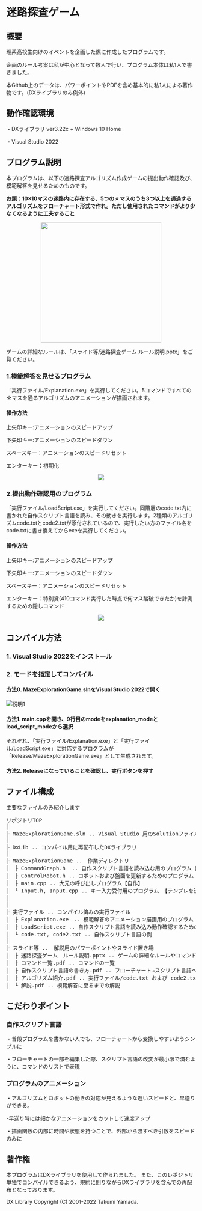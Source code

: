 # 迷路探査ゲーム


## 概要
理系高校生向けのイベントを企画した際に作成したプログラムです。

企画のルール考案は私が中心となって数人で行い、プログラム本体は私1人で書きました。

本Github上のデータは、パワーポイントやPDFを含め基本的に私1人による著作物です。(DXライブラリのみ例外)

## 動作確認環境
・DXライブラリ ver3.22c + Windows 10 Home

・Visual Studio 2022

## プログラム説明
本プログラムは、以下の迷路探査アルゴリズム作成ゲームの提出動作確認及び、模範解答を見せるためのものです。

__お題：10×10マスの迷路内に存在する、5つの☆マスのうち3つ以上を通過するアルゴリズムをフローチャート形式で作れ。ただし使用されたコマンドがより少なくなるように工夫すること__

<p align="center">
 <img src="https://user-images.githubusercontent.com/18481351/206546977-d9fbcb81-4830-48b4-a492-06c6815a2bc8.png" width=320px>
</p>
ゲームの詳細なルールは、「スライド等/迷路探査ゲーム ルール説明.pptx」をご覧ください。

### 1.模範解答を見せるプログラム
「実行ファイル/Explanation.exe」を実行してください。5コマンドですべての☆マスを通るアルゴリズムのアニメーションが描画されます。
#### 操作方法
上矢印キー:アニメーションのスピードアップ

下矢印キー:アニメーションのスピードダウン

スペースキー：アニメーションのスピードリセット

エンターキー：初期化

<p align="center">
 <img src="https://user-images.githubusercontent.com/18481351/206564607-a9c7d6cf-4170-419b-8f07-5429dc72a004.png">
</p>

### 2.提出動作確認用のプログラム
「実行ファイル/LoadScript.exe」を実行してください。同階層のcode.txt内に書かれた自作スクリプト言語を読み、その動きを実行します。2種類のアルゴリズムcode.txtとcode2.txtが添付されているので、実行したい方のファイル名をcode.txtに書き換えてからexeを実行してください。
#### 操作方法
上矢印キー:アニメーションのスピードアップ

下矢印キー:アニメーションのスピードダウン

スペースキー：アニメーションのスピードリセット

エンターキー：特別賞(410コマンド実行した時点で何マス踏破できたか)を計測するための隠しコマンド
<p align="center">
 <img src="https://user-images.githubusercontent.com/18481351/206565176-c11bb29b-65c5-48b8-90e3-152ca709c03c.png">
</p>


## コンパイル方法
### 1. Visual Studio 2022をインストール
### 2. モードを指定してコンパイル

#### 方法0. MazeExplorationGame.slnをVisual Studio 2022で開く
![説明1](https://user-images.githubusercontent.com/18481351/206540092-7dbd6595-e1dc-4c4e-9164-5b0fc016c31e.png)

#### 方法1. main.cppを開き、9行目のmodeをexplanation_modeとload_script_modeから選択
それぞれ、「実行ファイル/Explanation.exe」と「実行ファイル/LoadScript.exe」に対応するプログラムが「Release/MazeExplorationGame.exe」として生成されます。
#### 方法2. Releaseになっていることを確認し、実行ボタンを押す


## ファイル構成
主要なファイルのみ紹介します
<pre>
リポジトリTOP
│
├ MazeExplorationGame.sln .. Visual Studio 用のSolutionファイル
│
├ DxLib .. コンパイル用に再配布したDXライブラリ
│
├ MazeExplorationGame ..　作業ディレクトリ
│　├ CommandGraph.h  .. 自作スクリプト言語を読み込む用のプログラム【自作】
│　├ ControlRobot.h .. ロボットおよび盤面を更新するためのプログラム【自作】
│　├ main.cpp .. 大元の呼び出しプログラム【自作】
│　└ Input.h, Input.cpp .. キー入力受付用のプログラム 【テンプレを流用】
│　 
│
├ 実行ファイル .. コンパイル済みの実行ファイル
│　├ Explanation.exe　.. 模範解答のアニメーション描画用のプログラム
│　├ LoadScript.exe .. 自作スクリプト言語を読み込み動作確認するためのプログラム
│　└ code.txt, code2.txt .. 自作スクリプト言語の例
│
├ スライド等 ..　解説用のパワーポイントやスライド置き場
│　├ 迷路探査ゲーム　ルール説明.pptx .. ゲームの詳細なルールやコマンドの説明
│　├ コマンド一覧.pdf .. コマンドの一覧
│　├ 自作スクリプト言語の書き方.pdf .. フローチャート→スクリプト言語への変換方法
│　├ アルゴリズム紹介.pdf .. 実行ファイル/code.txt および code2.txtのアルゴリズムの紹介
│　└ 解説.pdf .. 模範解答に至るまでの解説
</pre>

## こだわりポイント
### 自作スクリプト言語
・普段プログラムを書かない人でも、フローチャートから変換しやすいようシンプルに

・フローチャートの一部を編集した際、スクリプト言語の改変が最小限で済むように、コマンドのリストで表現

### プログラムのアニメーション
・アルゴリズムとロボットの動きの対応が見えるような遅いスピードと、早送りができる。

   -早送り時には細かなアニメーションをカットして速度アップ
   
・描画関数の内部に時間や状態を持つことで、外部から渡すべき引数をスピードのみに


## 著作権
本プログラムはDXライブラリを使用して作られました。
また、このレポジトリ単独でコンパイルできるよう、規約に則りながらDXライブラリを含んでの再配布となっております。

DX Library Copyright (C) 2001-2022 Takumi Yamada.

